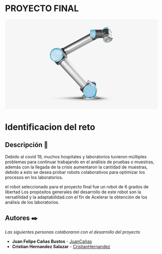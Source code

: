 # PROYECTO FINAL
![2222](https://github.com/cristianchernandezs/Parcial_2_robotica/blob/main/imagenes%20github/fondo.png)

# Identificacion del reto

## Descripción 📃
Debido al covid 19, muchos hospitales y laboratorios tuvieron múltiples
problemas para continuar trabajando en el análisis de pruebas o muestras,
además con la llegada de la crisis aumentaron la cantidad de muestras,
debido a esto se desea probar robots colaborativos para optimizar los
procesos en los laboratorios.

el robot seleccionado para el proyecto final fue un robot de 6 grados de libertad Los propósitos generales del desarrollo de este robot son la versatilidad y la adaptabilidad.con el fin de Acelerar la obtención de los análisis de los laboratorios.













## Autores ✒️

_Las siguientes personas colaboraron con el desarrollo del proyecto_

* **Juan Felipe Cañas Bustos** - [JuanCañas](https://github.com/jcscorpion)
* **Cristian Hernandez Salazar** - [CristianHernandez](https://github.com/cristianchernandezs)
